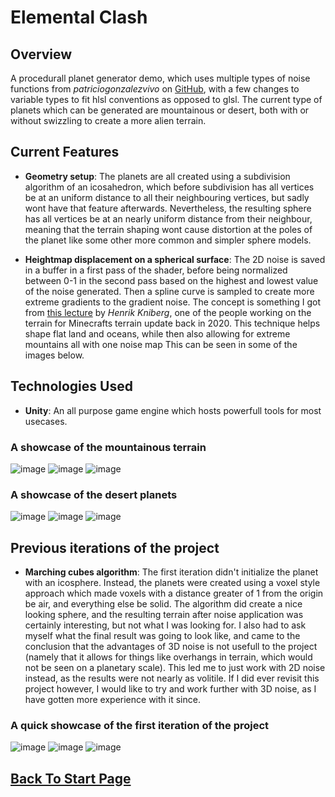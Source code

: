 
# Elemental Clash

## Overview
A procedurall planet generator demo, which uses multiple types of noise functions from *patriciogonzalezvivo* on [GitHub](https://gist.github.com/patriciogonzalezvivo/670c22f3966e662d2f83), with a few changes to variable types to fit hlsl conventions as opposed to glsl. The current type of planets which can be generated are mountainous or desert, both with or without swizzling to create a more alien terrain.

## Current Features
- **Geometry setup**: The planets are all created using a subdivision algorithm of an icosahedron, which before subdivision has all vertices be at an uniform distance to all their neighbouring vertices, but sadly wont have that feature afterwards. Nevertheless, the resulting sphere has all vertices be at an nearly uniform distance from their neighbour, meaning that the terrain shaping wont cause distortion at the poles of the planet like some other more common and simpler sphere models.

- **Heightmap displacement on a spherical surface**: The 2D noise is saved in a buffer in a first pass of the shader, before being normalized between 0-1 in the second pass based on the highest and lowest value of the noise generated. Then a spline curve is sampled to create more extreme gradients to the gradient noise. The concept is something I got from [this lecture](https://youtu.be/ob3VwY4JyzE?t=1207) by *Henrik Kniberg*, one of the people working on the terrain for Minecrafts terrain update back in 2020. This technique helps shape flat land and oceans, while then also allowing for extreme mountains all with one noise map This can be seen in some of the images below.


## Technologies Used
- **Unity**: An all purpose game engine which hosts powerfull tools for most usecases.

### A showcase of the mountainous terrain
![image](../../images/PlanetGenerator/PlanetProgress17.png)
![image](../../images/PlanetGenerator/PlanetProgress19.png)
![image](../../images/PlanetGenerator/PlanetProgress22.png)

### A showcase of the desert planets
![image](../../images/PlanetGenerator/PlanetProgress13.png)
![image](../../images/PlanetGenerator/PlanetProgress16.png)
![image](../../images/PlanetGenerator/PlanetProgress20.png)

## Previous iterations of the project
- **Marching cubes algorithm**: The first iteration didn't initialize the planet with an icosphere. Instead, the planets were created using a voxel style approach which made voxels with a distance greater of 1 from the origin be air, and everything else be solid. The algorithm did create a nice looking sphere, and the resulting terrain after noise application was certainly interesting, but not what I was looking for. I also had to ask myself what the final result was going to look like, and came to the conclusion that the advantages of 3D noise is not usefull to the project (namely that it allows for things like overhangs in terrain, which would not be seen on a planetary scale). This led me to just work with 2D noise instead, as the results were not nearly as volitile. If I did ever revisit this project however, I would like to try and work further with 3D noise, as I have gotten more experience with it since.

### A quick showcase of the first iteration of the project
![image](../../images/PlanetGenerator/PlanetProgress1.png)
![image](../../images/PlanetGenerator/PlanetProgress6.png)
![image](../../images/PlanetGenerator/PlanetProgress7.png)
## [Back To Start Page](/)

